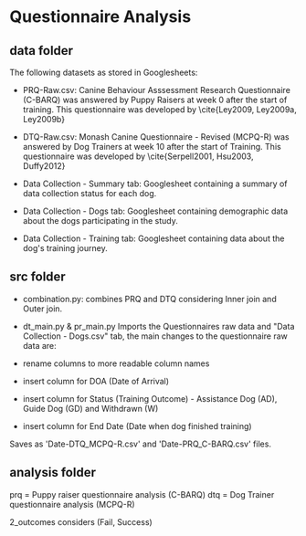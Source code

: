 # Questionnaire Analysis 

## data folder
The following datasets as stored in Googlesheets:
- PRQ-Raw.csv: Canine Behaviour Asssessment Research Questionnaire (C-BARQ) was answered by Puppy Raisers at week 0 after the start of training. This questionnaire was developed by \cite{Ley2009, Ley2009a, Ley2009b}

- DTQ-Raw.csv: Monash Canine Questionnaire - Revised (MCPQ-R) was answered by Dog Trainers at week 10 after the start of Training. This questionnaire was developed by \cite{Serpell2001, Hsu2003, Duffy2012}

- Data Collection - Summary tab: Googlesheet containing a summary of data collection status for each dog.

- Data Collection - Dogs tab: Googlesheet containing demographic data about the dogs participating in the study.

- Data Collection - Training tab: Googlesheet  containing data about the dog's training journey.

## src folder
- combination.py: combines PRQ and DTQ considering Inner join and Outer join.

- dt_main.py & pr_main.py
Imports the Questionnaires raw data and "Data Collection - Dogs.csv" tab, the main changes to the questionnaire raw data are:

- rename columns to more readable column names
- insert column for DOA (Date of Arrival)
- insert column for Status (Training Outcome) - Assistance Dog (AD), Guide Dog (GD) and Withdrawn (W)
- insert column for End Date (Date when dog finished training)

Saves as 'Date-DTQ_MCPQ-R.csv' and 'Date-PRQ_C-BARQ.csv' files.


## analysis folder

prq = Puppy raiser questionnaire analysis (C-BARQ)
dtq = Dog Trainer questionnaire analysis (MCPQ-R)

2_outcomes considers (Fail, Success)


